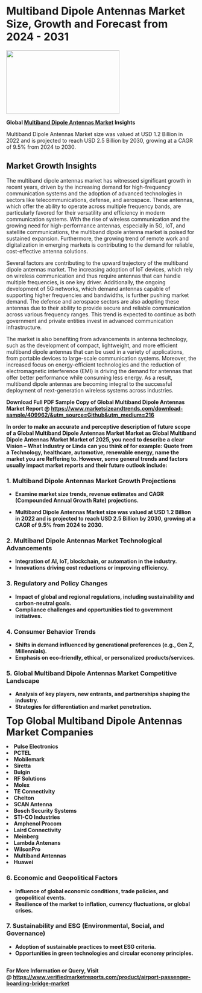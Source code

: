 <H1>Multiband Dipole Antennas Market Size, Growth and Forecast from 2024 - 2031</H1><img class="aligncenter size-medium wp-image-584254" src="https://thirdeyenews.in/wp-content/uploads/2024/09/Global-Market-Research-300x168.jpeg" alt="" width="300" height="168" /><p><strong>Global&nbsp;<a href="https://www.marketsizeandtrends.com/download-sample/409962/&amp;utm_source=Github&utm_medium=216">Multiband Dipole Antennas Market</a> Insights</strong></p><p>Multiband Dipole Antennas Market size was valued at USD 1.2 Billion in 2022 and is projected to reach USD 2.5 Billion by 2030, growing at a CAGR of 9.5% from 2024 to 2030.</p><p><h2>Market Growth Insights</h2> <p>The multiband dipole antennas market has witnessed significant growth in recent years, driven by the increasing demand for high-frequency communication systems and the adoption of advanced technologies in sectors like telecommunications, defense, and aerospace. These antennas, which offer the ability to operate across multiple frequency bands, are particularly favored for their versatility and efficiency in modern communication systems. With the rise of wireless communication and the growing need for high-performance antennas, especially in 5G, IoT, and satellite communications, the multiband dipole antenna market is poised for sustained expansion. Furthermore, the growing trend of remote work and digitalization in emerging markets is contributing to the demand for reliable, cost-effective antenna solutions.</p> <p><strong></strong></p> <p>Several factors are contributing to the upward trajectory of the multiband dipole antennas market. The increasing adoption of IoT devices, which rely on wireless communication and thus require antennas that can handle multiple frequencies, is one key driver. Additionally, the ongoing development of 5G networks, which demand antennas capable of supporting higher frequencies and bandwidths, is further pushing market demand. The defense and aerospace sectors are also adopting these antennas due to their ability to provide secure and reliable communication across various frequency ranges. This trend is expected to continue as both government and private entities invest in advanced communication infrastructure.</p> <p>The market is also benefiting from advancements in antenna technology, such as the development of compact, lightweight, and more efficient multiband dipole antennas that can be used in a variety of applications, from portable devices to large-scale communication systems. Moreover, the increased focus on energy-efficient technologies and the reduction of electromagnetic interference (EMI) is driving the demand for antennas that offer better performance while consuming less energy. As a result, multiband dipole antennas are becoming integral to the successful deployment of next-generation wireless systems across industries.</p> <p><strong></p><p><span class=""><strong>Download Full PDF Sample Copy of Global Multiband Dipole Antennas Market Report</strong> @ <a href="https://www.marketsizeandtrends.com/download-sample/409962/&amp;utm_source=Github&utm_medium=216" target="_blank">https://www.marketsizeandtrends.com/download-sample/409962/&amp;utm_source=Github&utm_medium=216</a></span></p><p>In order to make an accurate and perceptive description of future scope of a Global&nbsp;Multiband Dipole Antennas Market Market as Global&nbsp;Multiband Dipole Antennas Market Market of 2025, you need to describe a clear Vision &ndash; What Industry or Linda can you think of for example: Quote from a Technology, healthcare, automotive, renewable energy, name the market you are Reffering to. However, some general trends and factors usually impact market reports and their future outlook include:</p><h3>1.&nbsp;<strong>Multiband Dipole Antennas Market Growth Projections</strong></h3><ul><li>Examine market size trends, revenue estimates and CAGR (Compounded Annual Growth Rate) projections.</li><li><p>Multiband Dipole Antennas Market size was valued at USD 1.2 Billion in 2022 and is projected to reach USD 2.5 Billion by 2030, growing at a CAGR of 9.5% from 2024 to 2030.</p></li></ul><h3>2.&nbsp;<strong>Multiband Dipole Antennas Market Technological Advancements</strong></h3><ul><li>Integration of AI, IoT, blockchain, or automation in the industry.</li><li>Innovations driving cost reductions or improving efficiency.</li></ul><h3>3.&nbsp;<strong>Regulatory and Policy Changes</strong></h3><ul><li>Impact of global and regional regulations, including sustainability and carbon-neutral goals.</li><li>Compliance challenges and opportunities tied to government initiatives.</li></ul><h3>4.&nbsp;<strong>Consumer Behavior Trends</strong></h3><ul><li>Shifts in demand influenced by generational preferences (e.g., Gen Z, Millennials).</li><li>Emphasis on eco-friendly, ethical, or personalized products/services.</li></ul><h3>5.&nbsp;<strong>Global Multiband Dipole Antennas Market Competitive Landscape</strong></h3><ul><li>Analysis of key players, new entrants, and partnerships shaping the industry.</li><li>Strategies for differentiation and market penetration.</li></ul><p data-pm-slice="1 1 []"><span style="color: inherit; font-family: inherit; font-size: 25px;">Top Global Multiband Dipole Antennas Market Companies</span></p><div class="" data-test-id=""><p><li>Pulse Electronics</li><li> PCTEL</li><li> Mobilemark</li><li> Siretta</li><li> Bulgin</li><li> RF Solutions</li><li> Molex</li><li> TE Connectivity</li><li> Chelton</li><li> SCAN Antenna</li><li> Bosch Security Systems</li><li> STI-CO Industries</li><li> Amphenol Procom</li><li> Laird Connectivity</li><li> Meinberg</li><li> Lambda Antenans</li><li> WilsonPro</li><li> Multiband Antennas</li><li> Huawei</li></p></div><h3>6.&nbsp;<strong>Economic and Geopolitical Factors</strong></h3><ul><li>Influence of global economic conditions, trade policies, and geopolitical events.</li><li>Resilience of the market to inflation, currency fluctuations, or global crises.</li></ul><h3>7.&nbsp;<strong>Sustainability and ESG (Environmental, Social, and Governance)</strong></h3><ul><li>Adoption of sustainable practices to meet ESG criteria.</li><li>Opportunities in green technologies and circular economy principles.</li></ul><h2><strong style="font-size: 14px;">For More Information or Query, Visit @&nbsp;</strong><a style="background-color: #ffffff; font-size: 14px;" href="https://www.marketsizeandtrends.com/report/multiband-dipole-antennas-market/" target="_blank">https://www.verifiedmarketreports.com/product/airport-passenger-boarding-bridge-market</a></h2>
